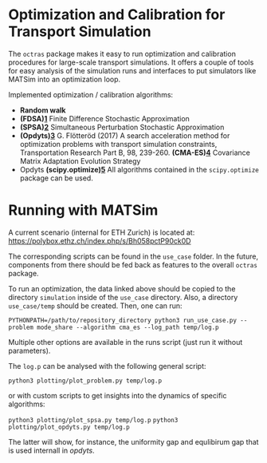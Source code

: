 # Optimization and Calibration for Transport Simulation

The `octras` package makes it easy to run optimization and calibration procedures
for large-scale transport simulations. It offers a couple of tools for easy analysis
of the simulation runs and interfaces to put simulators like MATSim into an
optimization loop.

Implemented optimization / calibration algorithms:

- **Random walk**
- **(FDSA)[1]** Finite Difference Stochastic Approximation
- **(SPSA)[2]** Simultaneous Perturbation Stochastic Approximation
- **(Opdyts)[3]** G. Flötteröd (2017) A search acceleration method for optimization problems with transport simulation constraints, Transportation Research Part B, 98, 239-260.
**(CMA-ES)[4]** Covariance Matrix Adaptation Evolution Strategy
- Opdyts
**(scipy.optimize)[5]** All algorithms contained in the `scipy.optimize` package can be used.

# Running with MATSim

A current scenario (internal for ETH Zurich) is located at:
https://polybox.ethz.ch/index.php/s/Bh058pctP90ck0D

The corresponding scripts can be found in the `use_case` folder. In the future,
components from there should be fed back as features to the overall `octras`
package.

To run an optimization, the data linked above should be copied to the directory
`simulation` inside of the `use_case` directory. Also, a directory `use_case/temp`
should be created. Then, one can run:

```PYTHONPATH=/path/to/repository_directory python3 run_use_case.py --problem mode_share --algorithm cma_es --log_path temp/log.p```

Multiple other options are available in the runs script (just run it without parameters).

The `log.p` can be analysed with the following general script:

```python3 plotting/plot_problem.py temp/log.p```

or with custom scripts to get insights into the dynamics of specific algorithms:

```python3 plotting/plot_spsa.py temp/log.p```
```python3 plotting/plot_opdyts.py temp/log.p```

The latter will show, for instance, the uniformity gap and equlibirum gap that
is used internall in *opdyts*.

[1]: https://en.wikipedia.org/wiki/Simultaneous_perturbation_stochastic_approximation
[2]: https://en.wikipedia.org/wiki/Simultaneous_perturbation_stochastic_approximation
[3]: https://www.sciencedirect.com/science/article/pii/S0191261516302466
[4]: https://en.wikipedia.org/wiki/CMA-ES
[5]: https://docs.scipy.org/doc/scipy/reference/optimize.html

